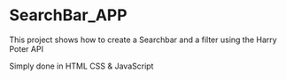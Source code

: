 # SearchBar_APP
This project shows how to create a Searchbar and a filter using the Harry Poter API

Simply done in HTML CSS & JavaScript

